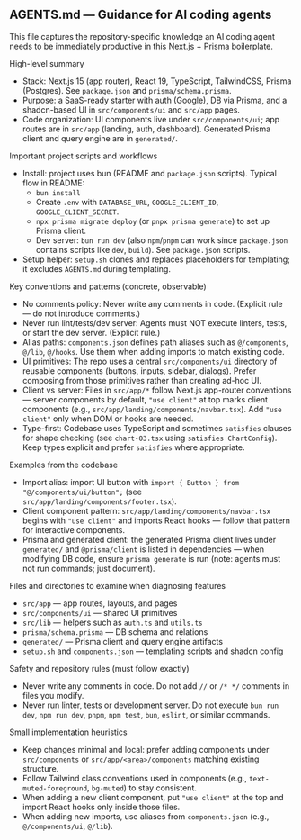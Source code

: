 ## AGENTS.md — Guidance for AI coding agents

This file captures the repository-specific knowledge an AI coding agent needs to be immediately productive in this Next.js + Prisma boilerplate.

High-level summary

- Stack: Next.js 15 (app router), React 19, TypeScript, TailwindCSS, Prisma (Postgres). See `package.json` and `prisma/schema.prisma`.
- Purpose: a SaaS-ready starter with auth (Google), DB via Prisma, and a shadcn-based UI in `src/components/ui` and `src/app` pages.
- Code organization: UI components live under `src/components/ui`; app routes are in `src/app` (landing, auth, dashboard). Generated Prisma client and query engine are in `generated/`.

Important project scripts and workflows

- Install: project uses bun (README and `package.json` scripts). Typical flow in README:
  - `bun install`
  - Create `.env` with `DATABASE_URL`, `GOOGLE_CLIENT_ID`, `GOOGLE_CLIENT_SECRET`.
  - `npx prisma migrate deploy` (or `pnpx prisma generate`) to set up Prisma client.
  - Dev server: `bun run dev` (also `npm`/`pnpm` can work since `package.json` contains scripts like `dev`, `build`). See `package.json` scripts.
- Setup helper: `setup.sh` clones and replaces placeholders for templating; it excludes `AGENTS.md` during templating.

Key conventions and patterns (concrete, observable)

- No comments policy: Never write any comments in code. (Explicit rule — do not introduce comments.)
- Never run lint/tests/dev server: Agents must NOT execute linters, tests, or start the dev server. (Explicit rule.)
- Alias paths: `components.json` defines path aliases such as `@/components`, `@/lib`, `@/hooks`. Use them when adding imports to match existing code.
- UI primitives: The repo uses a central `src/components/ui` directory of reusable components (buttons, inputs, sidebar, dialogs). Prefer composing from those primitives rather than creating ad-hoc UI.
- Client vs server: Files in `src/app/*` follow Next.js app-router conventions — server components by default, `"use client"` at top marks client components (e.g., `src/app/landing/components/navbar.tsx`). Add `"use client"` only when DOM or hooks are needed.
- Type-first: Codebase uses TypeScript and sometimes `satisfies` clauses for shape checking (see `chart-03.tsx` using `satisfies ChartConfig`). Keep types explicit and prefer `satisfies` where appropriate.

Examples from the codebase

- Import alias: import UI button with `import { Button } from "@/components/ui/button";` (see `src/app/landing/components/footer.tsx`).
- Client component pattern: `src/app/landing/components/navbar.tsx` begins with `"use client"` and imports React hooks — follow that pattern for interactive components.
- Prisma and generated client: the generated Prisma client lives under `generated/` and `@prisma/client` is listed in dependencies — when modifying DB code, ensure `prisma generate` is run (note: agents must not run commands; just document).

Files and directories to examine when diagnosing features

- `src/app` — app routes, layouts, and pages
- `src/components/ui` — shared UI primitives
- `src/lib` — helpers such as `auth.ts` and `utils.ts`
- `prisma/schema.prisma` — DB schema and relations
- `generated/` — Prisma client and query engine artifacts
- `setup.sh` and `components.json` — templating scripts and shadcn config

Safety and repository rules (must follow exactly)

- Never write any comments in code. Do not add `//` or `/* */` comments in files you modify.
- Never run linter, tests or development server. Do not execute `bun run dev`, `npm run dev`, `pnpm`, `npm test`, `bun`, `eslint`, or similar commands.

Small implementation heuristics

- Keep changes minimal and local: prefer adding components under `src/components` or `src/app/<area>/components` matching existing structure.
- Follow Tailwind class conventions used in components (e.g., `text-muted-foreground`, `bg-muted`) to stay consistent.
- When adding a new client component, put `"use client"` at the top and import React hooks only inside those files.
- When adding new imports, use aliases from `components.json` (e.g., `@/components/ui`, `@/lib`).
